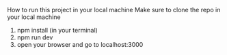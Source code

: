 How to run this project in your local machine
Make sure to clone the repo in your local machine
1. npm install (in your terminal)
2. npm run dev
3. open your browser and go to localhost:3000
